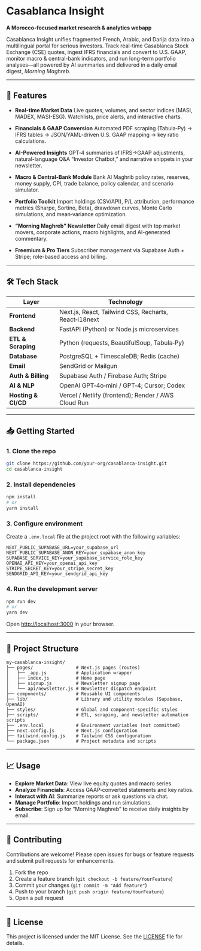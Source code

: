 # Casablanca Insight

**A Morocco-focused market research & analytics webapp**

Casablanca Insight unifies fragmented French, Arabic, and Darija data into a multilingual portal for serious investors. Track real-time Casablanca Stock Exchange (CSE) quotes, ingest IFRS financials and convert to U.S. GAAP, monitor macro & central-bank indicators, and run long-term portfolio analyses—all powered by AI summaries and delivered in a daily email digest, *Morning Maghreb*.

---

## 🚀 Features

* **Real-time Market Data**
  Live quotes, volumes, and sector indices (MASI, MADEX, MASI-ESG).
  Watchlists, price alerts, and interactive charts.

* **Financials & GAAP Conversion**
  Automated PDF scraping (Tabula‑Py) → IFRS tables → JSON/YAML-driven U.S. GAAP mapping → key ratio calculations.

* **AI-Powered Insights**
  GPT‑4 summaries of IFRS→GAAP adjustments, natural-language Q\&A “Investor Chatbot,” and narrative snippets in your newsletter.

* **Macro & Central-Bank Module**
  Bank Al Maghrib policy rates, reserves, money supply, CPI, trade balance, policy calendar, and scenario simulator.

* **Portfolio Toolkit**
  Import holdings (CSV/API), P/L attribution, performance metrics (Sharpe, Sortino, Beta), drawdown curves, Monte Carlo simulations, and mean‑variance optimization.

* **“Morning Maghreb” Newsletter**
  Daily email digest with top market movers, corporate actions, macro highlights, and AI-generated commentary.

* **Freemium & Pro Tiers**
  Subscriber management via Supabase Auth + Stripe; role-based access and billing.

---

## 🛠 Tech Stack

| Layer               | Technology                                            |
| ------------------- | ----------------------------------------------------- |
| **Frontend**        | Next.js, React, Tailwind CSS, Recharts, React‑i18next |
| **Backend**         | FastAPI (Python) or Node.js microservices             |
| **ETL & Scraping**  | Python (requests, BeautifulSoup, Tabula‑Py)           |
| **Database**        | PostgreSQL + TimescaleDB; Redis (cache)               |
| **Email**           | SendGrid or Mailgun                                   |
| **Auth & Billing**  | Supabase Auth / Firebase Auth; Stripe                 |
| **AI & NLP**        | OpenAI GPT‑4o‑mini / GPT‑4; Cursor; Codex             |
| **Hosting & CI/CD** | Vercel / Netlify (frontend); Render / AWS Cloud Run   |

---

## 📥 Getting Started

### 1. Clone the repo

```bash
git clone https://github.com/your-org/casablanca-insight.git
cd casablanca-insight
```

### 2. Install dependencies

```bash
npm install
# or
yarn install
```

### 3. Configure environment

Create a `.env.local` file at the project root with the following variables:

```env
NEXT_PUBLIC_SUPABASE_URL=your_supabase_url
NEXT_PUBLIC_SUPABASE_ANON_KEY=your_supabase_anon_key
SUPABASE_SERVICE_KEY=your_supabase_service_role_key
OPENAI_API_KEY=your_openai_api_key
STRIPE_SECRET_KEY=your_stripe_secret_key
SENDGRID_API_KEY=your_sendgrid_api_key
```

### 4. Run the development server

```bash
npm run dev
# or
yarn dev
```

Open [http://localhost:3000](http://localhost:3000) in your browser.

---

## 🧩 Project Structure

```
my-casablanca-insight/
├── pages/                # Next.js pages (routes)
│   ├── _app.js           # Application wrapper
│   ├── index.js          # Home page
│   ├── signup.js         # Newsletter signup page
│   └── api/newsletter.js # Newsletter dispatch endpoint
├── components/           # Reusable UI components
├── lib/                  # Library and utility modules (Supabase, OpenAI)
├── styles/               # Global and component-specific styles
├── scripts/              # ETL, scraping, and newsletter automation scripts
├── .env.local            # Environment variables (not committed)
├── next.config.js        # Next.js configuration
├── tailwind.config.js    # Tailwind CSS configuration
└── package.json          # Project metadata and scripts
```

---

## 📈 Usage

* **Explore Market Data**: View live equity quotes and macro series.
* **Analyze Financials**: Access GAAP‑converted statements and key ratios.
* **Interact with AI**: Summarize reports or ask questions via chat.
* **Manage Portfolio**: Import holdings and run simulations.
* **Subscribe**: Sign up for “Morning Maghreb” to receive daily insights by email.

---

## 🤝 Contributing

Contributions are welcome! Please open issues for bugs or feature requests and submit pull requests for enhancements.

1. Fork the repo
2. Create a feature branch (`git checkout -b feature/YourFeature`)
3. Commit your changes (`git commit -m "Add feature"`)
4. Push to your branch (`git push origin feature/YourFeature`)
5. Open a pull request

---

## 📝 License

This project is licensed under the MIT License. See the [LICENSE](LICENSE) file for details.
